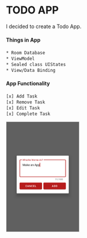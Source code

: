 # TODO APP

I decided to create a Todo App.

#### Things in App
    * Room Database
    * ViewModel
    * Sealed class UIStates
    * View/Data Binding

#### App Functionality
    [x] Add Task
    [x] Remove Task
    [x] Edit Task
    [x] Complete Task

<img src="https://github.com/adfleshner/Todo-App/blob/master/images/add%20item.png?raw=true"
	 style="object-fit:cover;
            width:200px;
            height:300px;
            border: solid 1px #CCC"/>

